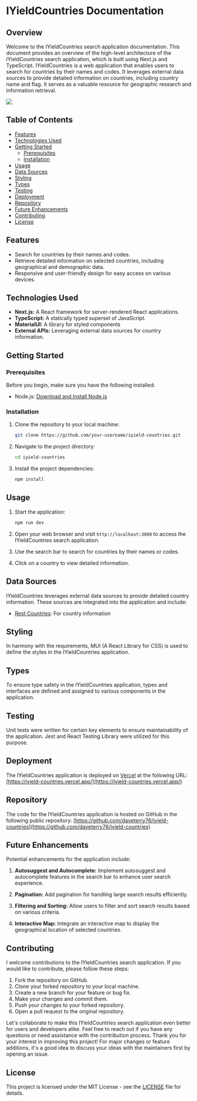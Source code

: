 # IYieldCountries Documentation

## Overview

Welcome to the IYieldCountries search application documentation. This document provides an overview of the high-level architecture of the IYieldCountries search application, which is built using Next.js and TypeScript. IYieldCountries is a web application that enables users to search for countries by their names and codes. It leverages external data sources to provide detailed information on countries, including country name and flag. It serves as a valuable resource for geographic research and information retrieval.

![](https://s6.gifyu.com/images/S6XIg.gif)

## Table of Contents

- [Features](#features)
- [Technologies Used](#technologies-used)
- [Getting Started](#getting-started)
  - [Prerequisites](#prerequisites)
  - [Installation](#installation)
- [Usage](#usage)
- [Data Sources](#data-sources)
- [Styling](#styling)
- [Types](#testing)
- [Testing](#testing)
- [Deployment](#deployment)
- [Repository](#repository)
- [Future Enhancements](#future-enhancements)
- [Contributing](#contributing)
- [License](#license)

## Features

- Search for countries by their names and codes.
- Retrieve detailed information on selected countries, including geographical and demographic data.
- Responsive and user-friendly design for easy access on various devices.

## Technologies Used

- **Next.js:** A React framework for server-rendered React applications.
- **TypeScript:** A statically typed superset of JavaScript.
- **MaterialUI:** A library for styled components
- **External APIs:** Leveraging external data sources for country information.

## Getting Started

### Prerequisites

Before you begin, make sure you have the following installed:

- Node.js: [Download and Install Node.js](https://nodejs.org/)

### Installation

1. Clone the repository to your local machine:

   ```bash
   git clone https://github.com/your-username/iyield-countries.git
   ```

2. Navigate to the project directory:

   ```bash
   cd iyield-countries
   ```

3. Install the project dependencies:

   ```bash
   npm install
   ```

## Usage

1. Start the application:

   ```bash
   npm run dev
   ```

2. Open your web browser and visit `http://localhost:3000` to access the IYieldCountries search application.

3. Use the search bar to search for countries by their names or codes.

4. Click on a country to view detailed information.

## Data Sources

IYieldCountries leverages external data sources to provide detailed country information. These sources are integrated into the application and include:

- [Rest Countries](https://restcountries.com/v3.1/independent): For country information


## Styling 
In harmony with the requirements, MUI (A React Library for CSS) is used to define the styles in the IYieldCountries application. 

## Types
To ensure type safety in the IYieldCountries application, types and interfaces are defined and assigned to various components in the application.

## Testing
Unit tests were written for certain key elements to ensure maintainability of the application. Jest and React Testing Library were utilized for this purpose.

## Deployment

The IYieldCountries application is deployed on [Vercel](https://www.vercel.com/) at the following URL: [https://iyield-countries.vercel.app/](https://iyield-countries.vercel.app/)

## Repository

The code for the IYieldCountries application is hosted on GitHub in the following public repository: [https://github.com/daveterry76/iyield-countries](https://github.com/daveterry76/iyield-countries)

## Future Enhancements

Potential enhancements for the application include:

1. **Autosuggest and Autocomplete:** Implement autosuggest and autocomplete features in the search bar to enhance user search experience.

2. **Pagination:** Add pagination for handling large search results efficiently.

3. **Filtering and Sorting:** Allow users to filter and sort search results based on various criteria.

4. **Interactive Map:** Integrate an interactive map to display the geographical location of selected countries.

## Contributing

I welcome contributions to the IYieldCountries search application. If you would like to contribute, please follow these steps:

1. Fork the repository on GitHub.
2. Clone your forked repository to your local machine.
3. Create a new branch for your feature or bug fix.
4. Make your changes and commit them.
5. Push your changes to your forked repository.
6. Open a pull request to the original repository.

Let's collaborate to make this IYieldCountries search application even better for users and developers alike.
Feel free to reach out if you have any questions or need assistance with the contribution process. Thank you for your interest in improving this project!
For major changes or feature additions, it's a good idea to discuss your ideas with the maintainers first by opening an issue.

## License

This project is licensed under the MIT License - see the [LICENSE](LICENSE) file for details.





